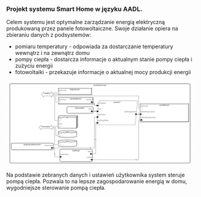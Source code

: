 ### Projekt systemu Smart Home w języku AADL.

Celem systemu jest optymalne zarządzanie energią elektryczną produkowaną przez panele fotowoltaiczne. Swoje działanie 
opiera na zbieraniu danych z podsystemów:
- pomiaru temperatury - odpowiada za dostarczanie temperatury wewnątrz i na zewnątrz domu
- pompy ciepła - dostarcza informacje o aktualnym stanie pompy ciepła i zużyciu energii
- fotowoltaiki - przekazuje informacje o aktualnej mocy produkcji energii

![smartHome.png](scr_projekt/images/smartHome.png)

Na podstawie zebranych danych i ustawień użytkownika system steruje pompą ciepła. Pozwala to na lepsze zagospodarowanie 
energią w domu, wygodniejsze sterowanie pompą ciepła.